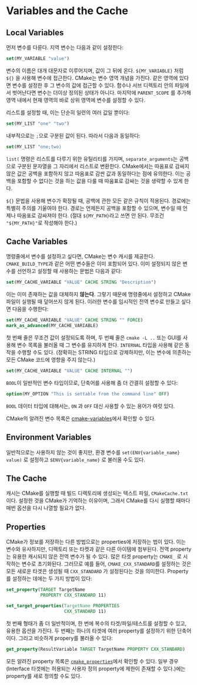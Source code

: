 # Variables and the Cache

## Local Variables

먼저 변수를 다룬다. 지역 변수는 다음과 같이 설정한다:

```cmake
set(MY_VARIABLE "value")
```

변수의 이름은 대개 대문자로 이루어지며, 값이 그 뒤에 온다. `${MY_VARIABLE}` 처럼 `${}` 을 사용해 변수에 접근한다. CMake는 변수 영역 개념을 가진다. 같은 영역에 있다면 변수를 설정한 후 그 변수의 값에 접근할 수 있다. 함수나 서브 디렉토리 안의 파일에서 벗어난다면 변수는 더이상 정의된 상태가 아니다. 마지막에 `PARENT_SCOPE` 를 추가해 영역 내에서 현재 영역의 바로 상위 영역에 변수를 설정할 수 있다.

리스트를 설정할 때, 이는 단순히 일련의 여러 값일 뿐이다:

```cmake
set(MY_LIST "one" "two")
```

내부적으로는 `;`으로 구분된 값이 된다. 따라서 다음과 동일하다:

```cmake
set(MY_LIST "one;two)
```

`list(` 명령은 리스트를 다루기 위한 유틸리티를 가지며, `separate_arguments`는 공백으로 구분된 문자열을 그 자리에서 리스트로 변환한다. CMake에서는 따옴표로 감싸지 않은 값은 공백을 포함하지 않고 따옴표로 감싼 값과 동일하다는 점에 유의한다. 이는 공백을 포함할 수 없다는 것을 하는 값을 다룰 때 따움표로 감싸는 것을 생략할 수 있게 한다.

`${}` 문법을 사용해 변수가 확장될 때, 공백에 관한 모든 같은 규칙이 적용된다. 경로에는 특별히 주의를 기울여야 한다. 경로는 언제든지 공백을 포함할 수 있으며, 변수일 때 언제나 따옴표로 감싸져야 한다. (절대 `${MY_PATH}`라고 쓰면 안 된다. 무조건 `"${MY_PATH}"`로 작성해야 한다.)

## Cache Variables

명령줄에서 변수를 설정하고 싶다면, CMake는 변수 캐시를 제공한다. `CMAKE_BUILD_TYPE`과 같은 어떤 변수들은 이미 포함되어 있다. 이미 설정되지 않은 변수를 선언하고 설정할 때 사용하는 문법은 다음과 같다:

```cmake
set(MY_CACHE_VARIABLE "VALUE" CACHE STRING "Description")
```

이는 이미 존재하는 값을 대체하지 **않는다**. 그렇기 때문에 명령줄에서 설정하고 CMake 파일이 실행될 때 덮어쓰지 않게 된다. 이러한 변수를 임시적인 전역 변수로 만들고 싶다면 다음을 수행한다:

```cmake
set(MY_CACHE_VARIABLE "VALUE" CACHE STRING "" FORCE)
mark_as_advanced(MY_CACHE_VARIABLE)
```

첫 번째 줄은 무조건 값이 설정되도록 하며, 두 번째 줄은 `cmake -L ..` 또는 GUI를 사용해 변수 목록을 불러올 때 그 변수를 유지하게 한다. `INTERNAL` 타입을 사용해 같은 동작을 수행할 수도 있다. (정확히는 STRING 타입으로 강제하지만, 이는 변수에 의존하는 모든 CMake 코드에 영향을 주지 않는다.)

```cmake
set(MY_CACHE_VARIABLE "VALUE" CACHE INTERNAL "")
```

`BOOL`이 일반적인 변수 타입이므로, 단축어를 사용해 좀 더 간결히 설정할 수 있다:

```cmake
option(MY_OPTION "This is settable from the command line" OFF)
```

`BOOL` 데이터 타입에 대해서는, `ON` 과 `OFF` 대신 사용할 수 있는 용어가 여럿 있다.

CMake의 알려진 변수 목록은 [cmake-variables](https://cmake.org/cmake/help/latest/manual/cmake-variables.7.html)에서 확인할 수 있다.

## Environment Variables

일반적으로는 사용하지 않는 것이 좋지만, 환경 변수를 `set(ENV{variable_name} value)` 로 설정하고 `$ENV{variable_name}` 로 불러올 수도 있다.

## The Cache

캐시는 CMake를 실행할 때 빌드 디렉토리에 생성되는 텍스트 파일, `CMakeCache.txt` 이다. 설정한 것을 CMake가 기억하는 이유이며, 그래서 CMake를 다시 실행할 때마다 매번 옵션을 다시 나열할 필요가 없다.

## Properties

CMake가 정보를 저장하는 다른 방법으로는 properties에 저장하는 법이 있다. 이는 변수와 유사하지만, 디렉토리 또는 타켓과 같은 다른 아이템에 첨부된다. 전역 property는 유용한 캐시되지 않은 전역 변수가 될 수 있다. 많은 타겟 property는 `CMAKE_` 로 시작하는 변수로 초기화된다. 그러므로 예를 들어, `CMAKE_CXX_STANDARD`를 설정하는 것은 모든 새로운 타겟은 생성될 때 `CXX_STANDARD` 가 설정된다는 것을 의미한다. Property를 설정하는 데에는 두 가지 방법이 있다:

```cmake
set_property(TARGET TargetName
             PROPERTY CXX_STANDARD 11)

set_target_properties(TargetName PROPERTIES
                      CXX_STANDARD 11)
```

첫 번째 형태가 좀 더 일반적이며, 한 번에 복수의 타겟/파일/테스트를 설정할 수 있고, 유용한 옵션을 가진다. 두 번째는 하나의 타겟에 여러 property를 설정하기 위한 단축어이다. 그리고 비슷하게 propery를 불러올 수 있다:

```cmake
get_property(ResultVariable TARGET TargetName PROPERTY CXX_STANDARD)
```

모든 알려진 property 목록은 [`cmake_properties`](https://cmake.org/cmake/help/latest/manual/cmake-properties.7.html)에서 확인할 수 있다. 일부 경우(Interface 타겟에는 허용되는 사용자 정의 property에 제한이 존재할 수 있다.)에는 property를 새로 정의할 수도 있다.
